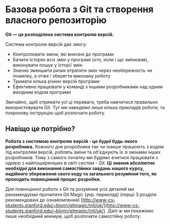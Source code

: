 # Базова робота з Git та створення власного репозиторію

**Git — це розподілена система контролю версій.** 

Система контролю версій дає змогу:

* Контролювати зміни, які внесені до програми
* Бачити історію всіх змін у програмі \(хто, коли і що змінював\), виконувати пошук у історії змін
* Значно зменшити ризик втратити змін через необережність чи помилку, а отже і зберегти виконану роботу
* Тримати кілька різних версій програми
* Ефективно працювати у команді з іншими розробниками над одним вихідним кодом програми

Звичайно, щоб отримати усі ці переваги, треба навчитися правильно використовувати Git. Тут ми наведемо лише кілька прикладів роботи, та покрокову інструкцію щоб розпочати роботу.

## Навіщо це потрібно?

**Робота з системою контролю версій - це будні будь-якого розробника.** Кожного дня розробники так чи інакше працюють з кодом під контролем версій, роблять зміни та об'єднують їх зі змінами інших розробників. Тому з самого початку ми будемо вчитися працювати з однією з найпоширеніших в світі систем - Git. **Ці знання абсолютно необхідні для виконання самостійних завдань нашого курсу, надійного збереження свого коду та загального розуміння того, як проходить повноцінний процес розробки.**

Для повноцінної роботи з Git та розуміння усіх деталей ми рекомендуємо прочитати Git Magic \(укр. переклад\) \(перші 3 розділи рекомендовані до ознайомлення\) [http://www-cs-students.stanford.edu/~blynn/gitmagic/intl/uk/](http://www-cs-students.stanford.edu/~blynn/gitmagic/intl/uk/). Далі ж ми покажемо лише необхідний мінімум, щоб розпочати самостійну роботу.

